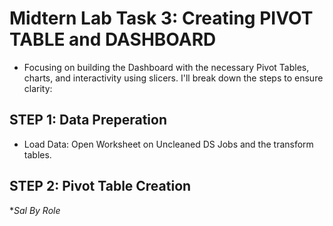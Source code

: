 # Midtern Lab Task 3: Creating PIVOT TABLE and DASHBOARD
- Focusing on building the Dashboard with the necessary Pivot Tables, charts, and interactivity using slicers. I'll break down the steps to ensure clarity:

## STEP 1: Data Preperation
- Load Data: Open Worksheet on Uncleaned DS Jobs and the transform tables.

## STEP 2: Pivot Table Creation
  **Sal By Role*

  
